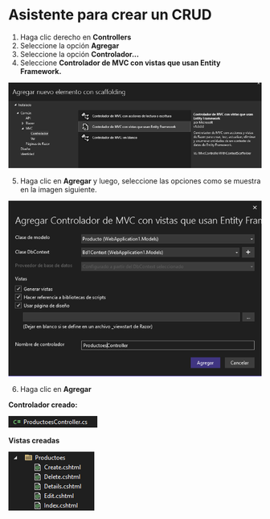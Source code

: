 
# Asistente para crear un CRUD
1. Haga clic derecho en **Controllers**
2. Seleccione la opción **Agregar**
3. Seleccione la opción **Controlador...**
4. Seleccione **Controlador de MVC con vistas que usan Entity Framework.**  

![image](./img/controller_con_vistas_entity_framework.png)   


5. Haga clic en **Agregar** y luego, seleccione las opciones como se muestra en la imagen siguiente.  


![image](./img/dialogo_controlador.png)   

6. Haga clic en **Agregar**  

**Controlador creado:**  

![image](./img/controlador_productos.png)  

**Vistas creadas**  

![image](./img/vistas_productos_creadas.png)  